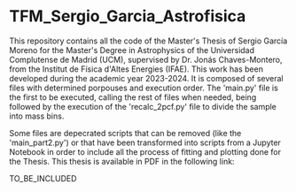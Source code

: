 # TFM_Sergio_Garcia_Astrofisica

This repository contains all the code of the Master's Thesis of Sergio García Moreno for the Master's Degree in Astrophysics of the Universidad Complutense de Madrid (UCM), supervised by Dr. Jonás Chaves-Montero, from the Institut de Física d'Altes Energies (IFAE). This work has been developed during the academic year 2023-2024. It is composed of several files with determined porpouses and execution order. The 'main.py' file is the first to be executed, calling the rest of files when needed, being followed by the execution of the 'recalc_2pcf.py' file to divide the sample into mass bins. 

Some files are depecrated scripts that can be removed (like the 'main_part2.py') or that have been transformed into scripts from a Jupyter Notebook in order to include all the process of fitting and plotting done for the Thesis. This thesis is available in PDF in the following link:

TO_BE_INCLUDED